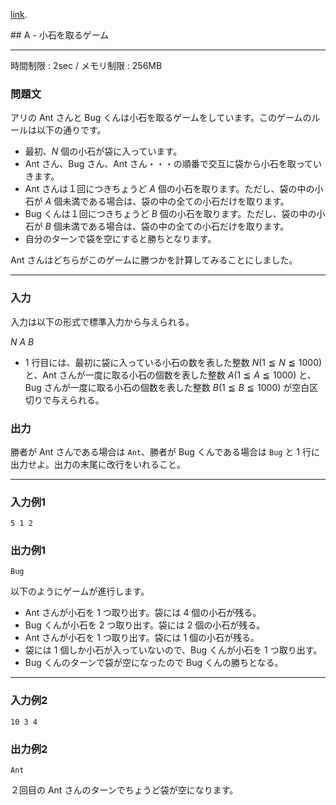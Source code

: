 [link](http://arc028.contest.atcoder.jp/tasks/arc028_1).


<script type="text/x-mathjax-config">
  MathJax.Hub.Config({ tex2jax: { inlineMath: [ ['$','$'] ] } });
</script>
<script type="text/javascript"
src="https://cdn.mathjax.org/mathjax/latest/MathJax.js?config=TeX-MML-AM_CHTML">
</script>## A - 小石を取るゲーム

----------

時間制限 : 2sec / メモリ制限 : 256MB

### 問題文

アリの Ant さんと Bug くんは小石を取るゲームをしています。このゲームのルールは以下の通りです。

* 最初、$N$ 個の小石が袋に入っています。
* Ant さん、Bug さん、Ant さん・・・の順番で交互に袋から小石を取っていきます。
* Ant さんは１回につきちょうど $A$ 個の小石を取ります。ただし、袋の中の小石が $A$ 個未満である場合は、袋の中の全ての小石だけを取ります。
* Bug くんは１回につきちょうど $B$ 個の小石を取ります。ただし、袋の中の小石が $B$ 個未満である場合は、袋の中の全ての小石だけを取ります。
* 自分のターンで袋を空にすると勝ちとなります。

Ant さんはどちらがこのゲームに勝つかを計算してみることにしました。

----------

### 入力

入力は以下の形式で標準入力から与えられる。

>
$N$ $A$ $B$


* $1$ 行目には、最初に袋に入っている小石の数を表した整数 $N (1 ≦ N ≦ 1000)$ と、Ant さんが一度に取る小石の個数を表した整数 $A (1 ≦ A ≦ 1000)$ と、Bug さんが一度に取る小石の個数を表した整数 $B (1 ≦ B  ≦ 1000)$ が空白区切りで与えられる。

### 出力

勝者が Ant さんである場合は `Ant`、勝者が Bug くんである場合は `Bug` と $1$ 行に出力せよ。出力の末尾に改行をいれること。

----------

### 入力例1

```
5 1 2
```

### 出力例1

```
Bug
```

以下のようにゲームが進行します。

* Ant さんが小石を $1$ つ取り出す。袋には $4$ 個の小石が残る。
* Bug くんが小石を $2$ つ取り出す。袋には $2$ 個の小石が残る。
* Ant さんが小石を $1$ つ取り出す。袋には $1$ 個の小石が残る。
* 袋には $1$ 個しか小石が入っていないので、Bug くんが小石を $1$ つ取り出す。
* Bug くんのターンで袋が空になったので Bug くんの勝ちとなる。

----------

### 入力例2

```
10 3 4
```

### 出力例2

```
Ant
```

２回目の Ant さんのターンでちょうど袋が空になります。

